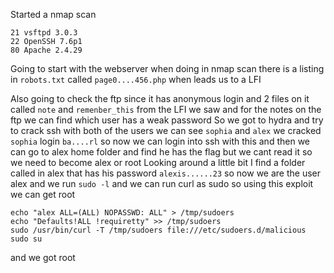 Started  a nmap scan
```
21 vsftpd 3.0.3
22 OpenSSH 7.6p1 
80 Apache 2.4.29
```
Going to start with the webserver when doing in nmap scan there is a listing in `robots.txt` called `page0....456.php` when leads us to a LFI 

Also going to check the ftp since it has anonymous login and 2 files on it called `note` and `remenber_this` from the LFI we saw and for the notes on the ftp we can find which user has a weak password
So we got to hydra and try to crack ssh with both of the users we can see `sophia` and `alex` we cracked `sophia` login `ba....rl` so now we can login into ssh with this and then we can go to alex home folder and find he has the flag but we cant read it so we need to become alex or root
Looking around a little bit I find a folder called in alex that has his password `alexis......23`
so now we are the user alex and we run `sudo -l` and we can run curl as sudo so using this exploit we can get root
```
echo "alex ALL=(ALL) NOPASSWD: ALL" > /tmp/sudoers
echo "Defaults!ALL !requiretty" >> /tmp/sudoers
sudo /usr/bin/curl -T /tmp/sudoers file:///etc/sudoers.d/malicious
sudo su
```
and we got root

